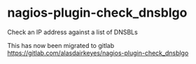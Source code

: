 # nagios-plugin-check_dnsblgo

Check an IP address against a list of DNSBLs

This has now been migrated to gitlab https://gitlab.com/alasdairkeyes/nagios-plugin-check_dnsblgo
